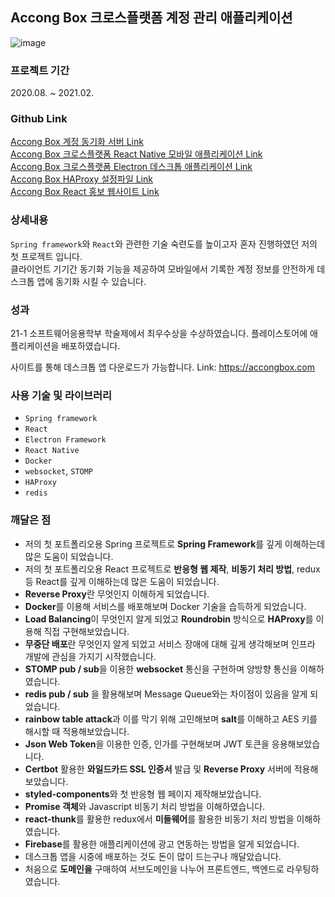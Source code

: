 ## Accong Box 크로스플랫폼 계정 관리 애플리케이션
![image](https://user-images.githubusercontent.com/35598710/149459547-b9fea366-e34c-4a78-bc13-6a379d3b6293.png)
                                                                                                                                         
### 프로젝트 기간 

2020.08. ~ 2021.02.

### Github Link

[Accong Box 계정 동기화 서버 Link](https://github.com/suhongkim98/strongbox-sync-server)<br>
[Accong Box 크로스플랫폼 React Native 모바일 애플리케이션 Link](https://github.com/suhongkim98/StrongboxReactNative)<br>
[Accong Box 크로스플랫폼 Electron 데스크톱 애플리케이션 Link](https://github.com/suhongkim98/strongbox-electron)<br>
[Accong Box HAProxy 설정파일 Link](https://github.com/suhongkim98/accongbox-haproxy)<br>
[Accong Box React 홍보 웹사이트 Link](https://github.com/suhongkim98/strongbox-front-end)<br>


### 상세내용

`Spring framework`와 `React`와 관련한 기술 숙련도를 높이고자 혼자 진행하였던 저의 첫 프로젝트 입니다.<br>
클라이언트 기기간 동기화 기능을 제공하여 모바일에서 기록한 계정 정보를 안전하게 데스크톱 앱에 동기화 시킬 수 있습니다.

### 성과

21-1 소프트웨어응용학부 학술제에서 최우수상을 수상하였습니다.
플레이스토어에 애플리케이션을 배포하였습니다. 

사이트를 통해 데스크톱 앱 다운로드가 가능합니다.
Link:  https://accongbox.com

### 사용 기술 및 라이브러리
- `Spring framework`
- `React`
- `Electron Framework`
- `React Native`
- `Docker`
- `websocket`, `STOMP`
- `HAProxy`
- `redis`

### 깨달은 점

- 저의 첫 포트폴리오용 Spring 프로젝트로 **Spring Framework**를 깊게 이해하는데 많은 도움이 되었습니다.
- 저의 첫 포트폴리오용 React 프로젝트로 **반응형 웹 제작**, **비동기 처리 방법**, redux 등 React를 깊게 이해하는데 많은 도움이 되었습니다.
- **Reverse Proxy**란 무엇인지 이해하게 되었습니다.
- **Docker**를 이용해 서비스를 배포해보며 Docker 기술을 습득하게 되었습니다.
- **Load Balancing**이 무엇인지 알게 되었고 **Roundrobin** 방식으로 **HAProxy**를 이용해 직접 구현해보았습니다.
- **무중단 배포**란 무엇인지 알게 되었고 서비스 장애에 대해 깊게 생각해보며 인프라 개발에 관심을 가지기 시작했습니다.
- **STOMP pub / sub**을 이용한 **websocket** 통신을 구현하며 양방향 통신을 이해하였습니다.
- **redis pub / sub** 을 활용해보며 Message Queue와는 차이점이 있음을 알게 되었습니다.
- **rainbow table attack**과 이를 막기 위해 고민해보며 **salt**를 이해하고 AES 키를 해시할 때 적용해보았습니다.
- **Json Web Token**을 이용한 인증, 인가를 구현해보며 JWT 토큰을 응용해보았습니다.
- **Certbot** 활용한 **와일드카드 SSL 인증서** 발급 및 **Reverse Proxy** 서버에 적용해보았습니다.
- **styled-components**와 첫 반응형 웹 페이지 제작해보았습니다.
- **Promise 객체**와 Javascript 비동기 처리 방법을 이해하였습니다.
- **react-thunk**를 활용한 redux에서 **미들웨어**를 활용한 비동기 처리 방법을 이해하였습니다.
- **Firebase**를 활용한 애플리케이션에 광고 연동하는 방법을 알게 되었습니다.
- 데스크톱 앱을 시중에 배포하는 것도 돈이 많이 드는구나 깨달았습니다.
- 처음으로 **도메인을** 구매하여 서브도메인을 나누어 프론트엔드, 백엔드로 라우팅하였습니다.
